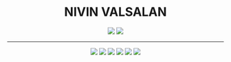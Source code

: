 <h1 align="center"><strong>NIVIN VALSALAN</strong></h1>

<p align="center">
  <img src="https://github-profile-summary-cards.vercel.app/api/cards/profile-details?username=nivinlp&theme=github_dark" />
  <img src="https://github-readme-stats.vercel.app/api/top-langs/?username=nivinlp&layout=compact&theme=github_dark" />
 
</p>

---
<p align="center">
  <img src="https://img.shields.io/badge/Terraform-623CE4?style=for-the-badge&logo=terraform&logoColor=white" />
  <img src="https://img.shields.io/badge/Azure-0078D4?style=for-the-badge&logo=azure-devops&logoColor=white" />
  <img src="https://img.shields.io/badge/Python-FFD43B?style=for-the-badge&logo=python&logoColor=black" />
  <img src="https://img.shields.io/badge/Red%20Hat-EE0000?style=for-the-badge&logo=redhat&logoColor=white" />
  <img src="https://img.shields.io/badge/Jenkins-D24939?style=for-the-badge&logo=jenkins&logoColor=white" />
  <img src="https://img.shields.io/badge/Docker-2496ED?style=for-the-badge&logo=docker&logoColor=white" />
</p>


